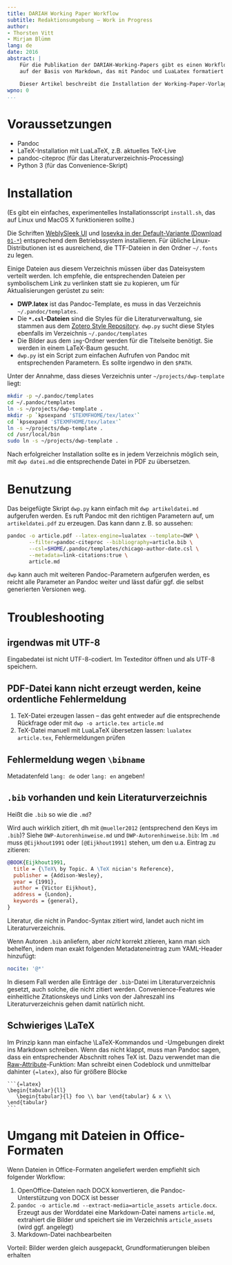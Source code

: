 ```yaml
---
title: DARIAH Working Paper Workflow
subtitle: Redaktionsumgebung – Work in Progress
author: 
- Thorsten Vitt
- Mirjam Blümm
lang: de
date: 2016
abstract: |
    Für die Publikation der DARIAH-Working-Papers gibt es einen Workflow
    auf der Basis von Markdown, das mit Pandoc und LuaLatex formatiert wird.

    Dieser Artikel beschreibt die Installation der Working-Paper-Vorlage und einige weitere Themen für Redakteure. Autoren finden Hinweise zur Formatierung des Texts in den [Autorenhinweisen](https://github.com/DARIAH-DE/dwp-template/blob/master/DWP-Autorenhinweise.pdf).
wpno: 0
...
```



# Voraussetzungen

* Pandoc
* LaTeX-Installation mit LuaLaTeX, z.B. aktuelles TeX-Live
* pandoc-citeproc (für das Literaturverzeichnis-Processing)
* Python 3 (für das Convenience-Skript)

# Installation

(Es gibt ein einfaches, experimentelles Installationsscript `install.sh`, das auf Linux und MacOS X funktionieren sollte.)

Die Schriften [WeblySleek UI](http://www.dafont.com/weblysleek-ui.font) und [Iosevka in der Default-Variante (Download `01-*`)](https://be5invis.github.io/Iosevka/)
entsprechend dem Betriebssystem installieren. Für übliche Linux-Distributionen ist es ausreichend, die TTF-Dateien in den Ordner `~/.fonts` zu legen.



Einige Dateien aus diesem Verzeichnis müssen über das Dateisystem verteilt werden. Ich empfehle, die entsprechenden Dateien per symbolischem Link zu verlinken statt sie zu kopieren, um für Aktualisierungen gerüstet zu sein:

* __DWP.latex__ ist das Pandoc-Template, es muss in das Verzeichnis `~/.pandoc/templates`.
* Die __`*.csl`-Dateien__ sind die Styles für die Literaturverwaltung, sie stammen aus dem [Zotero Style Repository](https://www.zotero.org/styles?q=chicago&format=author-date). `dwp.py` sucht diese Styles ebenfalls im Verzeichnis `~/.pandoc/templates`
* Die Bilder aus dem `img`-Ordner werden für die Titelseite benötigt. Sie werden in einem LaTeX-Baum gesucht.
* `dwp.py` ist ein Script zum einfachen Aufrufen von Pandoc mit entsprechenden Parametern. Es sollte irgendwo in den `$PATH`.

Unter der Annahme, dass dieses Verzeichnis unter `~/projects/dwp-template` liegt:

```bash
mkdir -p ~/.pandoc/templates
cd ~/.pandoc/templates
ln -s ~/projects/dwp-template .
mkdir -p `kpsexpand '$TEXMFHOME/tex/latex'`
cd `kpsexpand '$TEXMFHOME/tex/latex'`
ln -s ~/projects/dwp-template .
cd /usr/local/bin
sudo ln -s ~/projects/dwp-template .
```

Nach erfolgreicher Installation sollte es in jedem Verzeichnis möglich sein, mit `dwp datei.md` die entsprechende Datei in PDF zu übersetzen.

# Benutzung

Das beigefügte Skript `dwp.py` kann einfach mit `dwp artikeldatei.md` aufgerufen werden. Es ruft Pandoc mit den richtigen Parametern auf, um `artikeldatei.pdf` zu erzeugen. Das kann dann z. B. so aussehen:

```bash
pandoc -o article.pdf --latex-engine=lualatex --template=DWP \
       --filter=pandoc-citeproc --bibliography=article.bib \
       --csl=$HOME/.pandoc/templates/chicago-author-date.csl \
       --metadata=link-citations:true \
       article.md
```

`dwp` kann auch mit weiteren Pandoc-Parametern aufgerufen werden, es reicht alle Parameter an Pandoc weiter und lässt dafür ggf. die selbst generierten Versionen weg.

# Troubleshooting

## irgendwas mit UTF-8

Eingabedatei ist nicht UTF-8-codiert. Im Texteditor öffnen und als UTF-8 speichern.

## PDF-Datei kann nicht erzeugt werden, keine ordentliche Fehlermeldung

1. TeX-Datei erzeugen lassen – das geht entweder auf die entsprechende Rückfrage oder mit `dwp -o article.tex article.md`
2. TeX-Datei manuell mit LuaLaTeX übersetzen lassen: `lualatex article.tex`, Fehlermeldungen prüfen

## Fehlermeldung wegen `\bibname`

Metadatenfeld `lang: de` oder `lang: en` angeben!

## `.bib` vorhanden und kein Literaturverzeichnis

Heißt die `.bib` so wie die `.md`? 

Wird auch wirklich zitiert, dh mit `@mueller2012` (entsprechend den Keys im `.bib`)? Siehe `DWP-Autorenhinweise.md` und `DWP-Autorenhinweise.bib`: Im `.md` muss `@Eijkhout1991` oder `[@Eijkhout1991]` stehen, um den u.a. Eintrag zu zitieren:

```bibtex
@BOOK{Eijkhout1991,
  title = {\TeX\ by Topic. A \TeX nician's Reference},
  publisher = {Addison-Wesley},
  year = {1991},
  author = {Victor Eijkhout},
  address = {London},
  keywords = {general},
}
```

Literatur, die nicht in Pandoc-Syntax zitiert wird, landet auch nicht im Literaturverzeichnis.

Wenn Autoren `.bib` anliefern, aber _nicht_ korrekt zitieren, kann man sich behelfen, indem man exakt folgenden Metadateneintrag zum YAML-Header hinzufügt:

```yaml
nocite: '@*'
```
In diesem Fall werden alle Einträge der `.bib`-Datei im Literaturverzeichnis gesetzt, auch solche, die nicht zitiert werden. Convenience-Features wie einheitliche Zitationskeys und Links von der Jahreszahl ins Literaturverzeichnis gehen damit natürlich nicht.

## Schwieriges \LaTeX

Im Prinzip kann man einfache \LaTeX-Kommandos und -Umgebungen direkt ins Markdown schreiben. Wenn das nicht klappt, muss man Pandoc sagen, dass ein entsprechender Abschnitt rohes TeX ist. Dazu verwendet man die [Raw-Attribute](https://pandoc.org/MANUAL.html#extension-raw_attribute)-Funktion: Man schreibt einen Codeblock und unmittelbar dahinter `{=latex}`, also für größere Blöcke

    ```{=latex}
    \begin{tabular}{ll}
       \begin{tabular}{l} foo \\ bar \end{tabular} & x \\
    \end{tabular}
    ```



# Umgang mit Dateien in Office-Formaten

Wenn Dateien in Office-Formaten angeliefert werden empfiehlt sich folgender Workflow:

1. OpenOffice-Dateien nach DOCX konvertieren, die Pandoc-Unterstützung von DOCX ist besser
2. `pandoc -o article.md --extract-media=article_assets article.docx`. Erzeugt aus der Worddatei eine Markdown-Datei namens `article.md`, extrahiert die Bilder und speichert sie im Verzeichnis `article_assets` (wird ggf. angelegt)
3. Markdown-Datei nachbearbeiten

Vorteil: Bilder werden gleich ausgepackt, Grundformatierungen bleiben erhalten
